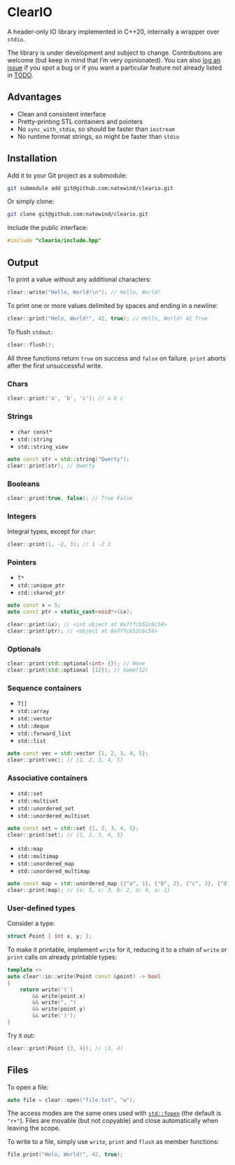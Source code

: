# ClearIO

A header-only IO library implemented in C++20, internally a wrapper over `stdio`.

The library is under development and subject to change. Contributions are welcome (but keep in mind that I’m very opinionated). You can also [log an issue](https://github.com/natewind/cleario/issues) if you spot a bug or if you want a particular feature not already listed in [TODO](https://github.com/natewind/cleario/blob/master/TODO.md).

## Advantages

* Clean and consistent interface
* Pretty-printing STL containers and pointers
* No `sync_with_stdio`, so should be faster than `iostream`
* No runtime format strings, so might be faster than `stdio`

## Installation

Add it to your Git project as a submodule:

```bash
git submodule add git@github.com:natewind/cleario.git
```

Or simply clone:

```bash
git clone git@github.com:natewind/cleario.git
```

Include the public interface:

```cpp
#include "cleario/include.hpp"
```

## Output

To print a value without any additional characters:

```cpp
clear::write("Hello, World!\n"); // Hello, World!
```

To print one or more values delimited by spaces and ending in a newline:

```cpp
clear::print("Helo, World!", 42, true); // Hello, World! 42 True
```

To flush `stdout`:

```cpp
clear::flush();
```

All three functions return `true` on success and `false` on failure. `print` aborts after the first unsuccessful write.

### Chars

```cpp
clear::print('a', 'b', 'c'); // a b c
```

### Strings

* `char const*`
* `std::string`
* `std::string_view`

```cpp
auto const str = std::string("Qwerty");
clear::print(str); // Qwerty
```

### Booleans

```cpp
clear::print(true, false); // True False
```

### Integers

Integral types, except for `char`:

```cpp
clear::print(1, -2, 3); // 1 -2 3
```

### Pointers

* `T*`
* `std::unique_ptr`
* `std::shared_ptr`

```cpp
auto const x = 5;
auto const ptr = static_cast<void*>(&x);

clear::print(&x); // <int object at 0x7ffcb52c6c54>
clear::print(ptr); // <object at 0x7ffcb52c6c54>
```

### Optionals

```cpp
clear::print(std::optional<int> {}); // None
clear::print(std::optional {12}); // Some(12)
```

### Sequence containers

* `T[]`
* `std::array`
* `std::vector`
* `std::deque`
* `std::forward_list`
* `std::list`

```cpp
auto const vec = std::vector {1, 2, 3, 4, 5};
clear::print(vec); // [1, 2, 3, 4, 5]
```

### Associative containers

* `std::set`
* `std::multiset`
* `std::unordered_set`
* `std::unordered_multiset`

```cpp
auto const set = std::set {1, 2, 3, 4, 5};
clear::print(set); // {1, 2, 3, 4, 5}
```

* `std::map`
* `std::multimap`
* `std::unordered_map`
* `std::unordered_multimap`

```cpp
auto const map = std::unordered_map {{"a", 1}, {"b", 2}, {"c", 3}, {"d", 4}, {"e", 5}};
clear::print(map); // {e: 5, c: 3, b: 2, d: 4, a: 1}
```

### User-defined types

Consider a type:

```cpp
struct Point { int x, y; };
```

To make it printable, implement `write` for it, reducing it to a chain of `write` or `print` calls on already printable types:

```cpp
template <>
auto clear::io::write(Point const &point) -> bool
{
	return write('(')
	    && write(point.x)
	    && write(", ")
	    && write(point.y)
	    && write(')');
}
```

Try it out:

```cpp
clear::print(Point {3, 4}); // (3, 4)
```

## Files

To open a file:

```cpp
auto file = clear::open("file.txt", "w");
```

The access modes are the same ones used with [`std::fopen`](https://en.cppreference.com/w/cpp/io/c/fopen) (the default is `"r+"`). Files are movable (but not copyable) and close automatically when leaving the scope.

To write to a file, simply use `write`, `print` and `flush` as member functions:

```cpp
file.print("Helo, World!", 42, true);
```

